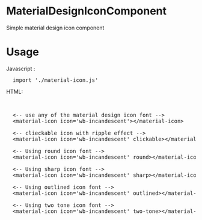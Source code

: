 # MaterialDesignIconComponent
Simple material design icon component

# Usage
Javascript :
<pre>
  import './material-icon.js'
</pre>

HTML:
<pre>


  &lt;-- use any of the material design icon font --&gt;
  &lt;material-icon icon='wb-incandescent'&gt;&lt;/material-icon&gt;
  
  &lt;-- clieckable icon with ripple effect --&gt;
  &lt;material-icon icon='wb-incandescent' clickable&gt;&lt;/material-icon&gt;
  
  &lt;-- Using round icon font --&gt;
  &lt;material-icon icon='wb-incandescent' round&gt;&lt;/material-icon&gt;
  
  &lt;-- Using sharp icon font --&gt;
  &lt;material-icon icon='wb-incandescent' sharp&gt;&lt;/material-icon&gt;
  
  &lt;-- Using outlined icon font --&gt;
  &lt;material-icon icon='wb-incandescent' outlined&gt;&lt;/material-icon&gt;

  &lt;-- Using two tone icon font --&gt;
  &lt;material-icon icon='wb-incandescent' two-tone&gt;&lt;/material-icon&gt;
  
  
</pre>


